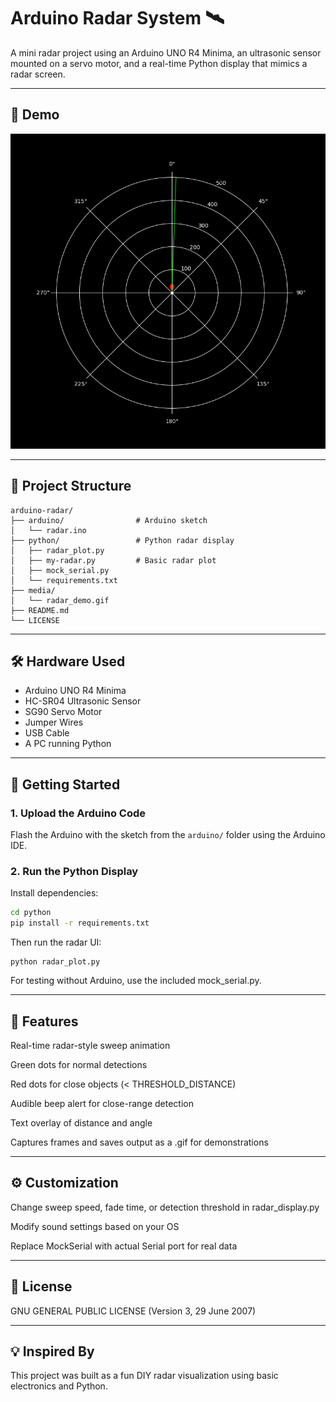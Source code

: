 # Arduino Radar System 🛰️

A mini radar project using an Arduino UNO R4 Minima, an ultrasonic sensor mounted on a servo motor, and a real-time Python display that mimics a radar screen.

---

## 📸 Demo

![Radar Demo](media/radar_demo.gif)

---

## 📁 Project Structure
```
arduino-radar/
├── arduino/                # Arduino sketch 
│   └── radar.ino 
├── python/                 # Python radar display 
│   ├── radar_plot.py
│   ├── my-radar.py         # Basic radar plot 
│   ├── mock_serial.py
│   └── requirements.txt
├── media/
│   └── radar_demo.gif
├── README.md
└── LICENSE
```

---

## 🛠️ Hardware Used

- Arduino UNO R4 Minima
- HC-SR04 Ultrasonic Sensor
- SG90 Servo Motor
- Jumper Wires
- USB Cable
- A PC running Python

---

## 🚀 Getting Started

### 1. Upload the Arduino Code

Flash the Arduino with the sketch from the `arduino/` folder using the Arduino IDE.

### 2. Run the Python Display

Install dependencies:

```bash
cd python
pip install -r requirements.txt
```
Then run the radar UI:
```
python radar_plot.py
```
For testing without Arduino, use the included mock_serial.py.

---

## 🎯 Features
Real-time radar-style sweep animation

Green dots for normal detections

Red dots for close objects (< THRESHOLD_DISTANCE)

Audible beep alert for close-range detection

Text overlay of distance and angle

Captures frames and saves output as a .gif for demonstrations

---

## ⚙️ Customization
Change sweep speed, fade time, or detection threshold in radar_display.py

Modify sound settings based on your OS

Replace MockSerial with actual Serial port for real data

---

## 📜 License
GNU GENERAL PUBLIC LICENSE (Version 3, 29 June 2007)

---

## 💡 Inspired By
This project was built as a fun DIY radar visualization using basic electronics and Python.
